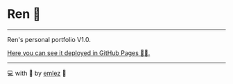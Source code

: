 # Ren 💜

---

Ren's personal portfolio V1.0.

[Here you can see it deployed in GitHub Pages 🐙🐱.](https://emlez.github.io/Ren/)

---

💻 with 💜 by [emlez](https://github.com/emlez) 🔰
